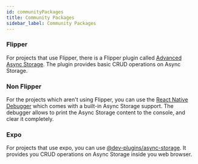```yaml
---
id: communityPackages
title: Community Packages
sidebar_label: Community Packages
---
```


### Flipper

For projects that use Flipper, there is a Flipper plugin called [Advanced Async Storage](https://github.com/lbaldy/flipper-plugin-async-storage-advanced). The plugin provides basic CRUD operations on Async Storage.


### Non Flipper

For the projects which aren't using Flipper, you can use the [React Native Debugger](https://github.com/jhen0409/react-native-debugger) which comes with a built-in Async Storage support. The debugger allows to print the Async Storage content to the console, and clear it completely.

### Expo

For projects that use expo, you can use [@dev-plugins/async-storage](https://github.com/expo/dev-plugins/tree/main/packages/async-storage). It provides you CRUD operations on Async Storage inside you web browser.
